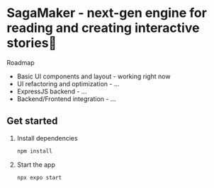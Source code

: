 # SagaMaker - next-gen engine for reading and creating interactive stories👋

Roadmap
   - Basic UI components and layout - working right now
   - UI refactoring and optimization - ...
   - ExpressJS backend - ...
   - Backend/Frontend integration - ...

## Get started

1. Install dependencies

   ```bash
   npm install
   ```

2. Start the app

   ```bash
   npx expo start
   ```
